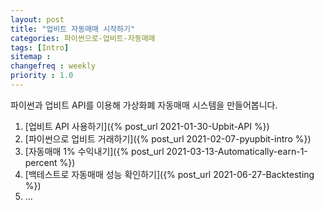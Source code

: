 ```yaml
---
layout: post
title: "업비트 자동매매 시작하기"
categories: 파이썬으로-업비트-자동매매
tags: [Intro]
sitemap :
changefreq : weekly
priority : 1.0
---
```

파이썬과 업비트 API를 이용해 가상화폐 자동매매 시스템을 만들어봅니다.

1. [업비트 API 사용하기]({% post_url 2021-01-30-Upbit-API %})
2. [파이썬으로 업비트 거래하기]({% post_url 2021-02-07-pyupbit-intro %})
3. [자동매매 1% 수익내기]({% post_url 2021-03-13-Automatically-earn-1-percent %})
4. [백테스트로 자동매매 성능 확인하기]({% post_url 2021-06-27-Backtesting %})
5. ...
